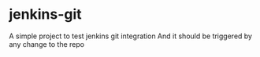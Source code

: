 # jenkins-git

A simple project to test jenkins git integration
And it should be triggered by any change to the repo
